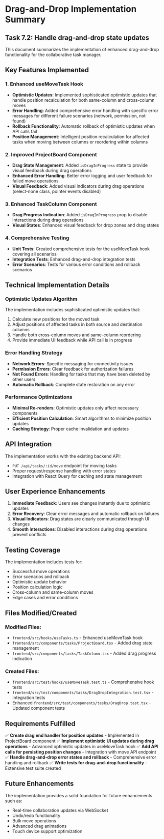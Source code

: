 # Drag-and-Drop Implementation Summary

## Task 7.2: Handle drag-and-drop state updates

This document summarizes the implementation of enhanced drag-and-drop functionality for the collaborative task manager.

## Key Features Implemented

### 1. Enhanced useMoveTask Hook
- **Optimistic Updates**: Implemented sophisticated optimistic updates that handle position recalculation for both same-column and cross-column moves
- **Error Handling**: Added comprehensive error handling with specific error messages for different failure scenarios (network, permission, not found)
- **Rollback Functionality**: Automatic rollback of optimistic updates when API calls fail
- **Position Management**: Intelligent position recalculation for affected tasks when moving between columns or reordering within columns

### 2. Improved ProjectBoard Component
- **Drag State Management**: Added `isDragInProgress` state to provide visual feedback during drag operations
- **Enhanced Error Handling**: Better error logging and user feedback for failed move operations
- **Visual Feedback**: Added visual indicators during drag operations (select-none class, pointer events disabled)

### 3. Enhanced TaskColumn Component
- **Drag Progress Indication**: Added `isDragInProgress` prop to disable interactions during drag operations
- **Visual States**: Enhanced visual feedback for drop zones and drag states

### 4. Comprehensive Testing
- **Unit Tests**: Created comprehensive tests for the useMoveTask hook covering all scenarios
- **Integration Tests**: Enhanced drag-and-drop integration tests
- **Error Scenarios**: Tests for various error conditions and rollback scenarios

## Technical Implementation Details

### Optimistic Updates Algorithm
The implementation includes sophisticated optimistic updates that:
1. Calculate new positions for the moved task
2. Adjust positions of affected tasks in both source and destination columns
3. Handle both cross-column moves and same-column reordering
4. Provide immediate UI feedback while API call is in progress

### Error Handling Strategy
- **Network Errors**: Specific messaging for connectivity issues
- **Permission Errors**: Clear feedback for authorization failures
- **Not Found Errors**: Handling for tasks that may have been deleted by other users
- **Automatic Rollback**: Complete state restoration on any error

### Performance Optimizations
- **Minimal Re-renders**: Optimistic updates only affect necessary components
- **Efficient Position Calculation**: Smart algorithms to minimize position updates
- **Caching Strategy**: Proper cache invalidation and updates

## API Integration

The implementation works with the existing backend API:
- `PUT /api/tasks/:id/move` endpoint for moving tasks
- Proper request/response handling with error states
- Integration with React Query for caching and state management

## User Experience Enhancements

1. **Immediate Feedback**: Users see changes instantly due to optimistic updates
2. **Error Recovery**: Clear error messages and automatic rollback on failures
3. **Visual Indicators**: Drag states are clearly communicated through UI changes
4. **Smooth Interactions**: Disabled interactions during drag operations prevent conflicts

## Testing Coverage

The implementation includes tests for:
- Successful move operations
- Error scenarios and rollback
- Optimistic update behavior
- Position calculation logic
- Cross-column and same-column moves
- Edge cases and error conditions

## Files Modified/Created

### Modified Files:
- `frontend/src/hooks/useTasks.ts` - Enhanced useMoveTask hook
- `frontend/src/components/tasks/ProjectBoard.tsx` - Added drag state management
- `frontend/src/components/tasks/TaskColumn.tsx` - Added drag progress indication

### Created Files:
- `frontend/src/test/hooks/useMoveTask.test.ts` - Comprehensive hook tests
- `frontend/src/test/components/tasks/DragDropIntegration.test.tsx` - Integration tests
- Enhanced `frontend/src/test/components/tasks/DragDrop.test.tsx` - Updated component tests

## Requirements Fulfilled

✅ **Create drag end handler for position updates** - Implemented in ProjectBoard component
✅ **Implement optimistic UI updates during drag operations** - Advanced optimistic updates in useMoveTask hook
✅ **Add API calls for persisting position changes** - Integration with move API endpoint
✅ **Handle drag-and-drop error states and rollback** - Comprehensive error handling and rollback
✅ **Write tests for drag-and-drop functionality** - Extensive test suite created

## Future Enhancements

The implementation provides a solid foundation for future enhancements such as:
- Real-time collaboration updates via WebSocket
- Undo/redo functionality
- Bulk move operations
- Advanced drag animations
- Touch device support optimization